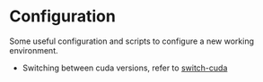Configuration
====

Some useful configuration and scripts to configure a new working environment. 

- Switching between cuda versions, refer to [switch-cuda](https://github.com/phohenecker/switch-cuda)
